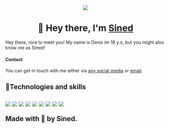 <p align="center">
  <img src="https://i.giphy.com/media/lcPtwd4NzaZnW/giphy.webp">
</p>

<h1 align="center">👋 Hey there, I'm <a href="https://hapchinsky.cf/" target="_blank">Sined</a></h1>
Hey there, nice to meet you! My name is Denis im 18 y.o, but you might also know me as Sined!

#### Contact

You can get in touch with me either via [any social media](https://hapchinsky.cf/) or [email](mailto:denis2320032@gmail.com).<br>

<h2>🚀Technologies and skills<h2>
<p align="left">
    <img  src="https://img.shields.io/badge/Node.js-339933?style=for-the-badge&logo=nodedotjs&logoColor=white" />
<img  src="https://img.shields.io/badge/MySQL-00000F?style=for-the-badge&logo=mysql&logoColor=white" />
<img  src="https://img.shields.io/badge/C%2B%2B-00599C?style=for-the-badge&logo=c%2B%2B&logoColor=white" />
<img  src="https://img.shields.io/badge/Git-F05032?style=for-the-badge&logo=git&logoColor=white" />
<img  src="https://img.shields.io/badge/Windows-0078D6?style=for-the-badge&logo=windows&logoColor=white" />
<img  src="https://img.shields.io/badge/Arduino-00979D?style=for-the-badge&logo=Arduino&logoColor=white" />
<img  src="https://img.shields.io/badge/Heroku-430098?style=for-the-badge&logo=heroku&logoColor=white" />
<img  src="https://img.shields.io/badge/Glitch-2800ff?style=for-the-badge&logo=glitch&logoColor=white" />
<img  src="https://img.shields.io/badge/Cloudflare-F38020?style=for-the-badge&logo=Cloudflare&logoColor=white" />
</p>

Made with 💖 by Sined.
